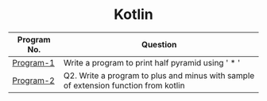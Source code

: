 <div align="center">

# Kotlin 
| Program No.| Question |
| ------- | ------ |
| [Program-1](https://github.com/swaaz/basicprograms/blob/814a1e60ae23d81158d8174666f23c9b7419e15e/kotlin/Program1/pattern.kt) | Write a program to print half pyramid using ' * '
| [Program-2](https://github.com/swaaz/basicprograms/blob/814a1e60ae23d81158d8174666f23c9b7419e15e/kotlin/Program2/extension.kt) | Q2. Write a program to plus and minus with sample of extension function from kotlin
  
</div>

